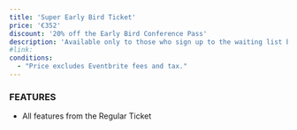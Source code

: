 ```yaml
---
title: 'Super Early Bird Ticket'
price: '€352'
discount: '20% off the Early Bird Conference Pass'
description: 'Available only to those who sign up to the waiting list before 25 June, until they sell out'
#link: 
conditions:
  - "Price excludes Eventbrite fees and tax."
---
```


### FEATURES

- All features from the Regular Ticket
